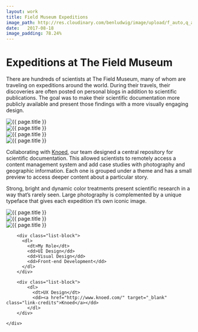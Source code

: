 ```yaml
---
layout: work
title: Field Museum Expeditions
image_path: http://res.cloudinary.com/benludwig/image/upload/f_auto,q_auto/v1499735419/expeditions-1_ysphai.jpg
date:   2017-08-18
image_padding: 78.24%
---
```

<div class="grid-container">
<div class="grid">


<div class="grid-item">
  <div class="copy-block split revealblock">
  <div class="copy-left">
    <h1>Expeditions at The Field Museum</h1>
    </div>
    <div class="copy-right">
    <p>There are hundreds of scientists at The Field Museum, many of whom are traveling on expeditions around the world. During their travels, their discoveries are often posted on personal blogs in addition to scientific publications. The goal was to make their scientific documentation more publicly available and present those findings with a more visually engaging design.</p>
</div>
  </div>
</div>

<div class="grid-item">
<div class="imgblock revealblock">
  <div class="signal"></div>
  <div class="imgfull">
  <img src="http://res.cloudinary.com/benludwig/image/upload/f_auto,q_auto/v1499735419/expeditions-1_ysphai.jpg" alt="{{ page.title }}" onload="imgLoaded(this)">
</div>
</div>
</div>

<div class="grid-item">
<div class="imgblock revealblock">
  <div class="signal"></div>
  <div class="imgfull">
  <img src="http://res.cloudinary.com/benludwig/image/upload/f_auto,q_auto/v1499735404/expeditions-6_fyi424.jpg" alt="{{ page.title }}" onload="imgLoaded(this)">
</div>
</div>
</div>

<div class="grid-item">
<div class="imgblock revealblock">
  <div class="signal"></div>
  <div class="imgfull">
  <img src="http://res.cloudinary.com/benludwig/image/upload/f_auto,q_auto/v1499735436/expeditions-7_ghkvdu.jpg" alt="{{ page.title }}" onload="imgLoaded(this)">
</div>
</div>
</div>

<div class="grid-item">
<div class="imgblock revealblock">
  <div class="signal"></div>
  <div class="imgfull">
  <img src="http://res.cloudinary.com/benludwig/image/upload/f_auto,q_auto/v1499735406/expeditions-3_uyk3xd.jpg" alt="{{ page.title }}" onload="imgLoaded(this)">
</div>
</div>
</div>

<div class="grid-item">
  <div class="copy-block split revealblock">
  <div class="copy-left">
    <p>Collaborating with <a href="http://www.knoed.com/" target="_blank" class="link-inline">Knoed</a>, our team designed a central repository for scientific documentation. This allowed scientists to remotely access a content management system and add case studies with photography and geographic information. Each one is grouped under a theme and has a small preview to access deeper content about a particular story.</p>
    </div>
    <div class="copy-right">
    <p>Strong, bright and dynamic color treatments present scientific research in a way that’s rarely seen. Large photography is complemented by a unique typeface that gives each expedition it’s own iconic image.</p>
</div>
  </div>
</div>


<div class="grid-item">
<div class="imgblock revealblock">
  <div class="signal"></div>
  <div class="imgfull">
  <img src="http://res.cloudinary.com/benludwig/image/upload/f_auto,q_auto/v1499735418/expeditions-5_iap2ey.jpg" alt="{{ page.title }}" onload="imgLoaded(this)">
</div>
</div>
</div>

<div class="grid-item">
<div class="imgblock revealblock">
  <div class="signal"></div>
  <div class="imgfull">
  <img src="http://res.cloudinary.com/benludwig/image/upload/f_auto,q_auto/v1499735438/expeditions-8_yfawp9.jpg" alt="{{ page.title }}" onload="imgLoaded(this)">
</div>
</div>
</div>

<div class="grid-item">
<div class="imgblock revealblock">
  <div class="signal"></div>
  <div class="imgfull">
  <img src="http://res.cloudinary.com/benludwig/image/upload/f_auto,q_auto/v1499735431/expeditions-4_vvqfs5.jpg" alt="{{ page.title }}" onload="imgLoaded(this)">
</div>
</div>
</div>


<div class="grid-item">
  <div class="copy-block revealblock">
    <div class="list-blocks">

        <div class="list-block">
          <dl>
            <dt>My Role</dt>
            <dd>UI Design</dd>
            <dd>Visual Design</dd>
            <dd>Front-end Development</dd>
          </dl>
        </div>

        <div class="list-block">
            <dl>
              <dt>UX Design</dt>
              <dd><a href="http://www.knoed.com/" target="_blank" class="link-credits">Knoed</a></dd>
            </dl>
        </div>

    </div>
  </div>
</div>



</div>
</div>
